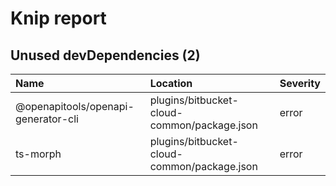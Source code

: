 # Knip report

## Unused devDependencies (2)

| Name                                | Location     | Severity |
| :---------------------------------- | :----------- | :------- |
| @openapitools/openapi-generator-cli | plugins/bitbucket-cloud-common/package.json | error    |
| ts-morph                            | plugins/bitbucket-cloud-common/package.json | error    |

